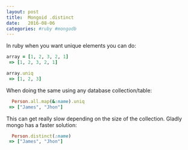 ```yaml
---
layout: post
title:  Mongoid .distinct
date:   2016-08-06
categories: #ruby #mongodb
---
```



In ruby when you want unique elements you can do:

```ruby
array = [1, 2, 3, 2, 1]
 => [1, 2, 3, 2, 1]

array.uniq
 => [1, 2, 3]
```

When doing the same using any database collection/table:

```ruby
  Person.all.map(&:name).uniq
 => ["James", "Jhon"]
```

This can get really slow depending on the size of the collection.
Gladly mongo has a faster solution:

```ruby
  Person.distinct(:name)
 => ["James", "Jhon"]
```
